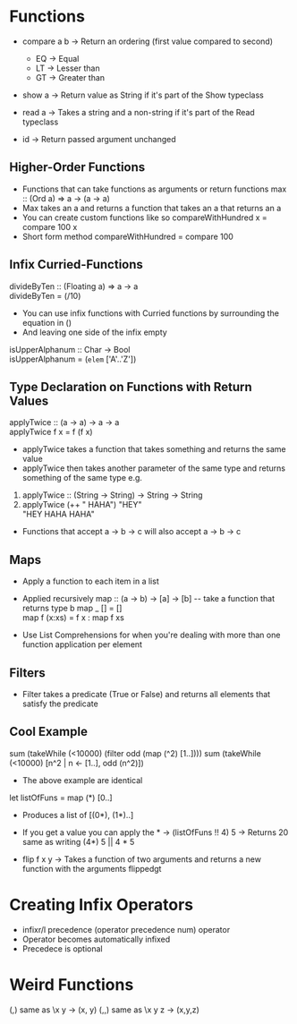# Functions
- compare a b -> Return an ordering (first value compared to second)
    - EQ -> Equal
    - LT -> Lesser than
    - GT -> Greater than

- show a -> Return value as String if it's part of the Show typeclass
- read a -> Takes a string and a non-string if it's part of the Read typeclass
- id -> Return passed argument unchanged

## Higher-Order Functions
- Functions that can take functions as arguments or return functions
max :: (Ord a) => a -> (a -> a)
- Max takes an a and returns a function that takes an a that returns an a
- You can create custom functions like so
compareWithHundred x = compare 100 x
- Short form method
compareWithHundred = compare 100

## Infix Curried-Functions

divideByTen :: (Floating a) => a -> a  
divideByTen = (/10)  

- You can use infix functions with Curried functions by surrounding the equation in ()
- And leaving one side of the infix empty

isUpperAlphanum :: Char -> Bool  
isUpperAlphanum = (`elem` ['A'..'Z'])  

## Type Declaration on Functions with Return Values    

applyTwice :: (a -> a) -> a -> a  
applyTwice f x = f (f x)  

- applyTwice takes a function that takes something and returns the same value
- applyTwice then takes another parameter of the same type and returns something of the same type
e.g. 
1. applyTwice :: (String -> String) -> String -> String
2. applyTwice (++ " HAHA") "HEY"  
   "HEY HAHA HAHA" 

- Functions that accept a -> b -> c will also accept a -> b -> c

## Maps
- Apply a function to each item in a list
- Applied recursively
map :: (a -> b) -> [a] -> [b] -- take a function that returns type b
map _ [] = []  
map f (x:xs) = f x : map f xs 

- Use List Comprehensions for when you're dealing with more than one function application per element

## Filters
- Filter takes a predicate (True or False) and returns all elements that satisfy the predicate

## Cool Example
sum (takeWhile (<10000) (filter odd (map (^2) [1..])))
sum (takeWhile (<10000) [n^2 | n <- [1..], odd (n^2)])

- The above example are identical

let listOfFuns = map (\*) [0..]
- Produces a list of [(0\*), (1\*)..]
- If you get a value you can apply the \* -> (listOfFuns !! 4) 5 -> Returns 20 same as writing (4\*) 5 || 4 \* 5

- flip f x y -> Takes a function of two arguments and returns a new function with the arguments flippedgt

# Creating Infix Operators
- infixr/l precedence (operator precedence num) operator
- Operator becomes automatically infixed
- Precedece is optional

# Weird Functions
(,) same as \x y -> (x, y)
(,,) same as \x y z -> (x,y,z)

